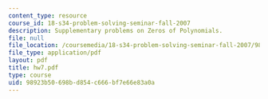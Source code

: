```yaml
---
content_type: resource
course_id: 18-s34-problem-solving-seminar-fall-2007
description: Supplementary problems on Zeros of Polynomials.
file: null
file_location: /coursemedia/18-s34-problem-solving-seminar-fall-2007/98923b50698bd854c666bf7e66e83a0a_hw7.pdf
file_type: application/pdf
layout: pdf
title: hw7.pdf
type: course
uid: 98923b50-698b-d854-c666-bf7e66e83a0a
---
```

